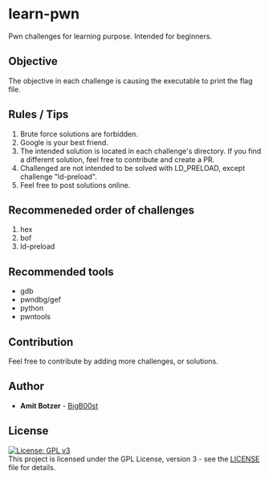 # learn-pwn
Pwn challenges for learning purpose. Intended for beginners.

## Objective
The objective in each challenge is causing the executable to print the flag file.

## Rules / Tips
1. Brute force solutions are forbidden.
2. Google is your best friend.
3. The intended solution is located in each challenge's directory. If you find a different solution, feel free to contribute and create a PR.
4. Challenged are not intended to be solved with LD_PRELOAD, except challenge "ld-preload".
5. Feel free to post solutions online.

## Recommeneded order of challenges
1. hex
2. bof
3. ld-preload

## Recommended tools
 * gdb
 * pwndbg/gef
 * python
 * pwntools 

## Contribution
Feel free to contribute by adding more challenges, or solutions.

## Author

* **Amit Botzer** - [BigB00st](https://github.com/BigB00st)

## License

[![License: GPL v3](https://img.shields.io/badge/License-GPLv3-blue.svg)](https://www.gnu.org/licenses/gpl-3.0)    
This project is licensed under the GPL License, version 3 - see the [LICENSE](LICENSE) file for details.
